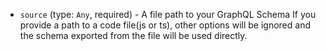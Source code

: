 
* `source` (type: `Any`, required) - A file path to your GraphQL Schema
If you provide a path to a code file(js or ts),
other options will be ignored and the schema exported from the file will be used directly.